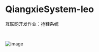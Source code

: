 # QiangxieSystem-leo
互联网开发作业：抢鞋系统

 


![image](https://user-images.githubusercontent.com/40845317/111636591-99348e00-8833-11eb-8050-35827fdc5643.png)
